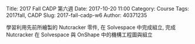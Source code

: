Title: 2017 Fall CADP 第六週
Date: 2017-10-20 11:00
Category: Course
Tags: 2017fall, CADP
Slug: 2017-fall-cadp-w6
Author: 40371235

學習利用先前所繪製的 Nutcracker 零件, 在 Solvespace 中完成組立,
完成 Nutcracker 在 Solvespace 與 OnShape 中的機構工程圖與組立

<!-- PELICAN_END_SUMMARY -->